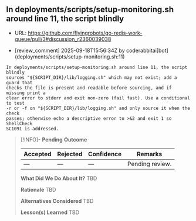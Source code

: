 ## In deployments/scripts/setup-monitoring.sh around line 11, the script blindly

- URL: https://github.com/flyingrobots/go-redis-work-queue/pull/3#discussion_r2360039038

- [review_comment] 2025-09-18T15:56:34Z by coderabbitai[bot] (deployments/scripts/setup-monitoring.sh:11)

```text
In deployments/scripts/setup-monitoring.sh around line 11, the script blindly
sources "${SCRIPT_DIR}/lib/logging.sh" which may not exist; add a guard that
checks the file is present and readable before sourcing, and if missing print a
clear error to stderr and exit non‑zero (fail fast). Use a conditional to test
-r or -f on "${SCRIPT_DIR}/lib/logging.sh" and only source it when the check
passes; otherwise echo a descriptive error to >&2 and exit 1 so ShellCheck
SC1091 is addressed.
```

> [!INFO]- **Pending**
> **Outcome**
> 
> | Accepted | Rejected | Confidence | Remarks |
> |----------|----------|------------|---------|
> | — | — | — | Pending review. |
>
> **What Did We Do About It?**
> TBD
>
> **Rationale**
> TBD
>
> **Alternatives Considered**
> TBD
>
> **Lesson(s) Learned**
> TBD

